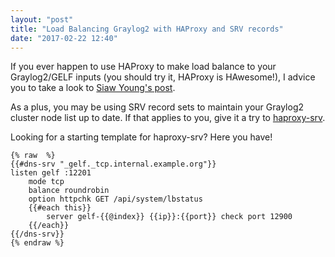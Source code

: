 ```yaml
---
layout: "post"
title: "Load Balancing Graylog2 with HAProxy and SRV records"
date: "2017-02-22 12:40"
---
```


If you ever happen to use HAProxy to make load balance to your Graylog2/GELF inputs (you should try it, HAProxy is HAwesome!), I advice you to take a look to [Siaw Young's post][8517b56d].


As a plus, you may be using SRV record sets to maintain your Graylog2 cluster node list up to date.
If that applies to you, give it a try to [haproxy-srv][649f8b52].

Looking for a starting template for haproxy-srv? Here you have!

```
{% raw  %}
{{#dns-srv "_gelf._tcp.internal.example.org"}}
listen gelf :12201
    mode tcp
    balance roundrobin
    option httpchk GET /api/system/lbstatus
    {{#each this}}
        server gelf-{{@index}} {{ip}}:{{port}} check port 12900
    {{/each}}
{{/dns-srv}}
{% endraw %}
```

[8517b56d]: http://siawyoung.com/coding/sysadmin/graylog2/load-balancing-graylog-2-with-haproxy.html#change-haproxys-health-check-to-graylog2s-rest-api "Siaw Young's post"

[649f8b52]: https://github.com/elasticio/haproxy-srv/ "Flexible HAProxy auto configuration and auto service discovery for SkyDNS or Mesos-DNS"
